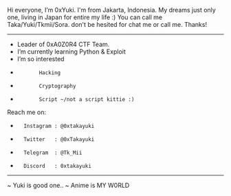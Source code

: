 Hi everyone, I’m 0xYuki.
I'm from Jakarta, Indonesia.
My dreams just only one, living in Japan for entire my life :)
You can call me Taka/Yuki/Tkmii/Sora.
don't be hesited for chat me or call me. Thanks!
- ----------------------------
- Leader of 0xA0Z0R4 CTF Team.
- I’m currently learning Python & Exploit
- I’m so interested
-            Hacking
-            Cryptography
-            Script ~/not a script kittie :) 
Reach me on:
-       Instagram : @0xtakayuki
-       Twitter   : @0xTakayuki
-       Telegram  : @Tk_Mii
-       Discord   : 0xtakayuki
-----------------------------
   ~ Yuki is good one.. ~
     Anime is MY W0RLD

<!---
0xTakayuki/0xTakayuki is a ✨ special ✨ repository because its `README.md` (this file) appears on your GitHub profile.
You can click the Preview link to take a look at your changes.
--->
